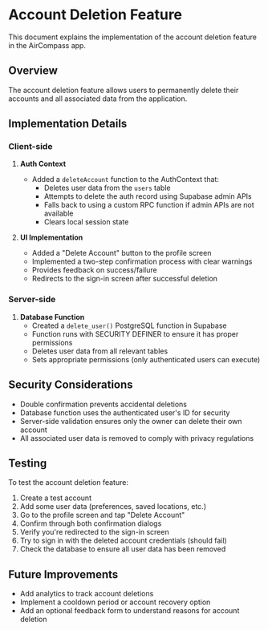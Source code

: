 # Account Deletion Feature

This document explains the implementation of the account deletion feature in the AirCompass app.

## Overview

The account deletion feature allows users to permanently delete their accounts and all associated data from the application.

## Implementation Details

### Client-side

1. **Auth Context**
   - Added a `deleteAccount` function to the AuthContext that:
     - Deletes user data from the `users` table
     - Attempts to delete the auth record using Supabase admin APIs
     - Falls back to using a custom RPC function if admin APIs are not available
     - Clears local session state

2. **UI Implementation**
   - Added a "Delete Account" button to the profile screen
   - Implemented a two-step confirmation process with clear warnings
   - Provides feedback on success/failure
   - Redirects to the sign-in screen after successful deletion

### Server-side

1. **Database Function**
   - Created a `delete_user()` PostgreSQL function in Supabase
   - Function runs with SECURITY DEFINER to ensure it has proper permissions
   - Deletes user data from all relevant tables
   - Sets appropriate permissions (only authenticated users can execute)

## Security Considerations

- Double confirmation prevents accidental deletions
- Database function uses the authenticated user's ID for security
- Server-side validation ensures only the owner can delete their own account
- All associated user data is removed to comply with privacy regulations

## Testing

To test the account deletion feature:
1. Create a test account
2. Add some user data (preferences, saved locations, etc.)
3. Go to the profile screen and tap "Delete Account"
4. Confirm through both confirmation dialogs
5. Verify you're redirected to the sign-in screen
6. Try to sign in with the deleted account credentials (should fail)
7. Check the database to ensure all user data has been removed

## Future Improvements

- Add analytics to track account deletions
- Implement a cooldown period or account recovery option
- Add an optional feedback form to understand reasons for account deletion 